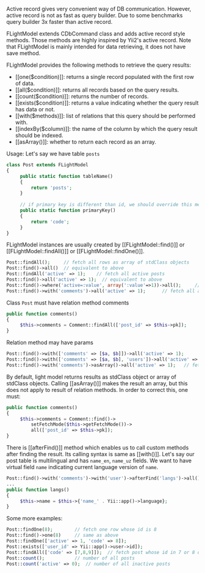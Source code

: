 Active record gives very convenient way of DB communication. However, active record is not as fast as query builder. Due to some benchmarks query builder 3x faster than active record.
  
  FLightModel extends CDbCommand class and adds active record style methods. Those methods are highly inspired by Yii2's active record. Note that FLightModel is mainly intended for data retrieving, it does not have save method.
 
  FLightModel provides the following methods to retrieve the query results:
 
  - [[one($condition)]]: returns a single record populated with the first row of data.
  - [[all($condition)]]: returns all records based on the query results.
  - [[count($condition)]]: returns the number of records.
  - [[exists($condition)]]: returns a value indicating whether the query result has data or not.
  - [[with($methods)]]: list of relations that this query should be performed with.
  - [[indexBy($column)]]: the name of the column by which the query result should be indexed.
  - [[asArray()]]: whether to return each record as an array.
  
  Usage: Let's say we have table `posts`
  
  ```php
  class Post extends FLightModel
  {
       public static function tableName()
       {
           return 'posts';
       }
       
       // if primary key is different than id, we should override this method
       public static function primaryKey()
       {
           return 'code';
       }
  }
  ```
  FLightModel instances are usually created by [[FLightModel::find()]] or [[FLightModel::findAll()]] or [[FLightModel::findOne()]].
  
  ```php
  Post::findAll();     // fetch all rows as array of stdClass objects
  Post::find()->all()  // equivalent to above
  Post::findAll('active' => 1);    // fetch all active posts
  Post::find()->all('active' => 1);  // equivalent to above
  Post::find()->where('active=:value', array(':value'=>1))->all();     // equivalent to above
  Post::find()->with('comments')->all('active' => 1);      // fetch all active posts with comments
  ```
  Class `Post` must have relation method comments
  ```php
  public function comments()
  {
       $this->comments = Comment::findAll(['post_id' => $this->pk]);
  }
  ```
  Relation method may have params
  ```php
  Post::find()->with(['comments' => [$a, $b]])->all('active' => 1);
  Post::find()->with(['comments' => [$a, $b], 'users'])->all('active' => 1);   // also loads users
  Post::find()->with('comments')->asArray()->all('active' => 1);   // fetch result as array
  ```
  By default, light model returns results as stdClass object or array of stdClass objects. Calling [[asArray()]] makes the result an array, but this does not apply to result of relation methods. In order to correct this, one must:
  ```php
  public function comments()
  {
       $this->comments = Comment::find()->
           setFetchMode($this->getFetchMode())->
           all(['post_id' => $this->pk]);
  }
  ```
  There is [[afterFind()]] method which enables us to call custom methods after finding the result. Its calling syntax is same as [[with()]]. Let's say our post table is multilingual and has `name_en`, `name_uz` fields. We want to have virtual field `name` indicating current language version of `name`.
  ```php
  Post::find()->with('comments')->with('user')->afterFind('langs')->all();
  ...
  public function langs()
  {
       $this->name = $this->{'name_' . Yii::app()->language};
  } 
  ```
  Some more examples:
  ```php
  Post::findOne(8);        // fetch one row whose id is 8
  Post::find()->one(8)     // same as above
  Post::findOne(['active' => 1, 'code' => 8]);
  Post::exists(['user_id' => Yii::app()->user->id]);
  Post::findAll(['code' => [7,8,9]]);  // fetch post whose id in 7 or 8 or 9
  Post::count();           // number of all posts
  Post::count('active' => 0);  // number of all inactive posts
  ```
